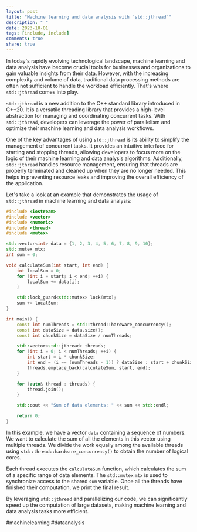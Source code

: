 ```yaml
---
layout: post
title: "Machine learning and data analysis with `std::jthread`"
description: " "
date: 2023-10-01
tags: [include, include]
comments: true
share: true
---
```


In today's rapidly evolving technological landscape, machine learning and data analysis have become crucial tools for businesses and organizations to gain valuable insights from their data. However, with the increasing complexity and volume of data, traditional data processing methods are often not sufficient to handle the workload efficiently. That's where `std::jthread` comes into play.

`std::jthread` is a new addition to the C++ standard library introduced in C++20. It is a versatile threading library that provides a high-level abstraction for managing and coordinating concurrent tasks. With `std::jthread`, developers can leverage the power of parallelism and optimize their machine learning and data analysis workflows.

One of the key advantages of using `std::jthread` is its ability to simplify the management of concurrent tasks. It provides an intuitive interface for starting and stopping threads, allowing developers to focus more on the logic of their machine learning and data analysis algorithms. Additionally, `std::jthread` handles resource management, ensuring that threads are properly terminated and cleaned up when they are no longer needed. This helps in preventing resource leaks and improving the overall efficiency of the application.

Let's take a look at an example that demonstrates the usage of `std::jthread` in machine learning and data analysis:

```cpp
#include <iostream>
#include <vector>
#include <numeric>
#include <thread>
#include <mutex>

std::vector<int> data = {1, 2, 3, 4, 5, 6, 7, 8, 9, 10};
std::mutex mtx;
int sum = 0;

void calculateSum(int start, int end) {
    int localSum = 0;
    for (int i = start; i < end; ++i) {
        localSum += data[i];
    }

    std::lock_guard<std::mutex> lock(mtx);
    sum += localSum;
}

int main() {
    const int numThreads = std::thread::hardware_concurrency();
    const int dataSize = data.size();
    const int chunkSize = dataSize / numThreads;

    std::vector<std::jthread> threads;
    for (int i = 0; i < numThreads; ++i) {
        int start = i * chunkSize;
        int end = (i == (numThreads - 1)) ? dataSize : start + chunkSize;
        threads.emplace_back(calculateSum, start, end);
    }

    for (auto& thread : threads) {
        thread.join();
    }

    std::cout << "Sum of data elements: " << sum << std::endl;

    return 0;
}
```

In this example, we have a vector `data` containing a sequence of numbers. We want to calculate the sum of all the elements in this vector using multiple threads. We divide the work equally among the available threads using `std::thread::hardware_concurrency()` to obtain the number of logical cores.

Each thread executes the `calculateSum` function, which calculates the sum of a specific range of data elements. The `std::mutex` `mtx` is used to synchronize access to the shared `sum` variable. Once all the threads have finished their computation, we print the final result.

By leveraging `std::jthread` and parallelizing our code, we can significantly speed up the computation of large datasets, making machine learning and data analysis tasks more efficient.

#machinelearning #dataanalysis